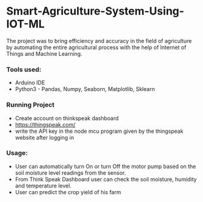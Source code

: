 # Smart-Agriculture-System-Using-IOT-ML
The project was to bring efficiency and accuracy in the field of agriculture by automating the entire agricultural process with the help of Internet of Things and Machine Learning.

### Tools used:
- Arduino IDE
- Python3 - Pandas, Numpy, Seaborn, Matplotlib, Sklearn

### Running Project
- Create account on thinkspeak dashboard 
- https://thingspeak.com/
- write the API key in the node mcu program given by the thingspeak website after logging in

### Usage: 
- User can automatically turn On or turn Off the motor pump based on the soil moisture level readings from the sensor.
- From Think Speak Dashboard user can check the soil moisture, humidity and temperature level.
- User can predict the crop yield of his farm
